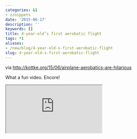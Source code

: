 ```yaml
---
categories: &1
- zznippets
date: '2015-06-17'
description: ''
keywords: []
title: 4-year-old’s first aerobatic flight
tags: *1
aliases:
- /new/blog/4-year-old-s-first-aerobatic-flight
slug: 4-year-old-s-first-aerobatic-flight
---
```


<p class="clip-attribute">via <a href="http://kottke.org/15/06/airplane-aerobatics-are-hilarious">http://kottke.org/15/06/airplane-aerobatics-are-hilarious</a></p>

What a fun video. Encore! 


<iframe src="https://www.youtube.com/embed/pSWDW18ygaw"></iframe>


